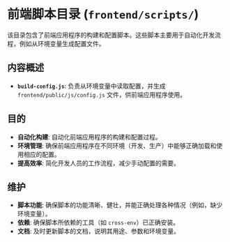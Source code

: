 # 前端脚本目录 (`frontend/scripts/`)

该目录包含了前端应用程序的构建和配置脚本。这些脚本主要用于自动化开发流程，例如从环境变量生成配置文件。

## 内容概述

-   **`build-config.js`**: 负责从环境变量中读取配置，并生成 `frontend/public/js/config.js` 文件，供前端应用程序使用。

## 目的

-   **自动化构建**: 自动化前端应用程序的构建和配置过程。
-   **环境管理**: 确保前端应用程序在不同环境（开发、生产）中能够正确加载和使用相应的配置。
-   **提高效率**: 简化开发人员的工作流程，减少手动配置的需要。

## 维护

-   **脚本功能**: 确保脚本的功能清晰、健壮，并能正确处理各种情况（例如，缺少环境变量）。
-   **依赖**: 确保脚本所依赖的工具（如 `cross-env`）已正确安装。
-   **文档**: 及时更新脚本的文档，说明其用途、参数和环境变量。
